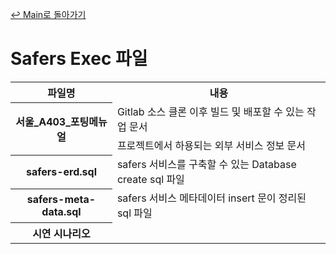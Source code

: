 [↩ Main로 돌아가기](../README.md)

# Safers Exec 파일

<table>
  <tr>
    <th>파일명</th>
    <th>내용</th>
  </tr>
  <tr>
    <th rowspan="2">서울_A403_포팅메뉴얼</th>
    <td>Gitlab 소스 클론 이후 빌드 및 배포할 수 있는 작업 문서</td>
  </tr>
  <tr>
    <td>프로젝트에서 하용되는 외부 서비스 정보 문서</td>
  </tr>
  <tr>
    <th>safers-erd.sql</th>
    <td>safers 서비스를 구축할 수 있는 Database create sql 파일</td>
  </tr>
  <tr>
    <th>safers-meta-data.sql</th>
    <td>safers 서비스 메타데이터 insert 문이 정리된 sql 파일</td>
  </tr>
  <tr>
    <th>시연 시나리오</th>
    <td></td>
  </tr>
</table>
